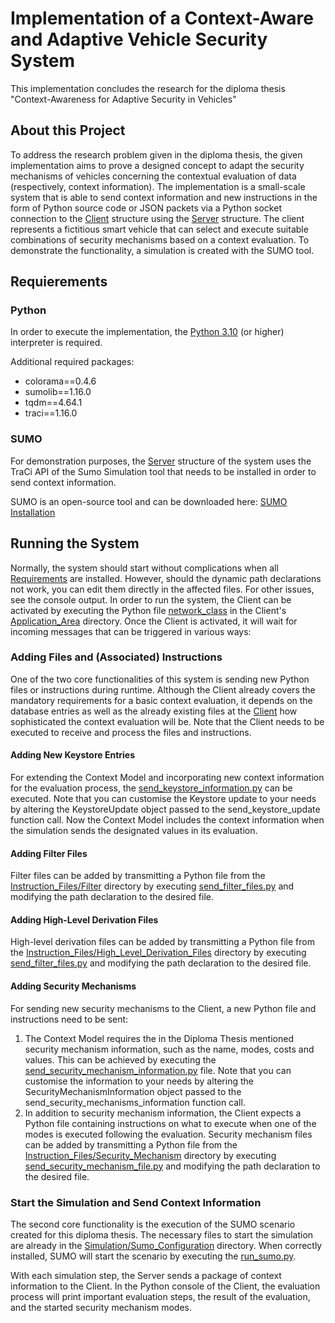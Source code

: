 # Implementation of a Context-Aware and Adaptive Vehicle Security System

This implementation concludes the research for the diploma thesis "Context-Awareness for Adaptive Security in Vehicles"

## About this Project

To address the research problem given in the diploma thesis, the given implementation aims to prove a designed concept to adapt the security mechanisms of vehicles concerning the contextual evaluation of data (respectively, context information). The implementation is a small-scale system that is able to send context information and new instructions in the form of Python source code or JSON packets via a Python socket connection to the [Client](/Client) structure using the [Server](/Server) structure. The client represents a fictitious smart vehicle that can select and execute suitable combinations of security mechanisms based on a context evaluation. To demonstrate the functionality, a simulation is created with the SUMO tool.

## Requierements

### Python

In order to execute the implementation, the [Python 3.10](https://www.python.org/downloads/release/python-31012/) (or higher) interpreter is required.


Additional required packages:


+ colorama==0.4.6
+ sumolib==1.16.0
+ tqdm==4.64.1
+ traci==1.16.0

### SUMO

For demonstration purposes, the [Server](/Server) structure of the system uses the TraCi API of the Sumo Simulation tool that needs to be installed in order to send context information.


SUMO is an open-source tool and can be downloaded here: [SUMO Installation](https://sumo.dlr.de/docs/Downloads.php)



## Running the System

Normally, the system should start without complications when all [Requirements](#requierements) are installed. However, should the dynamic path declarations not work, you can edit them directly in the affected files. For other issues, see the console output.
In order to run the system, the Client can be activated by executing the Python file [network_class](/Client/Application_Area/network_class.py) in the Client's [Application_Area](/Client/Application_Area) directory. Once the Client is activated, it will wait for incoming messages that can be triggered in various ways:


### Adding Files and (Associated) Instructions

One of the two core functionalities of this system is sending new Python files or instructions during runtime. Although the Client already covers the mandatory requirements for a basic context evaluation, it depends on the database entries as well as the already existing files at the [Client](/Client) how sophisticated the context evaluation will be. Note that the Client needs to be executed to receive and process the files and instructions.

#### Adding New Keystore Entries

For extending the Context Model and incorporating new context information for the evaluation process, the [send_keystore_information.py](/Server/Messages/send_keystore_information.py) can be executed. Note that you can customise the Keystore update to your needs by altering the KeystoreUpdate object passed to the send_keystore_update function call. Now the Context Model includes the context information when the simulation sends the designated values in its evaluation.

#### Adding Filter Files

Filter files can be added by transmitting a Python file from the [Instruction_Files/Filter](/Server/Instruction_Files/Filter) directory by executing [send_filter_files.py](/Server/Messages/send_filter_files.py) and modifying the path declaration to the desired file.

#### Adding High-Level Derivation Files

High-level derivation files can be added by transmitting a Python file from the [Instruction_Files/High_Level_Derivation_Files](/Server/Instruction_Files/High_Level_Derivation_Files) directory by executing [send_filter_files.py](/Server/Messages/send_filter_files.py) and modifying the path declaration to the desired file.

#### Adding Security Mechanisms

For sending new security mechanisms to the Client, a new Python file and instructions need to be sent:

1. The Context Model requires the in the Diploma Thesis mentioned security mechanism information, such as the name, modes, costs and values. This can be achieved by executing the [send_security_mechanism_information.py](/Server/Messages/send_security_mechanism_information.py) file. Note that you can customise the information to your needs by altering the SecurityMechanismInformation object passed to the send_security_mechanisms_information function call.
2. In addition to security mechanism information, the Client expects a Python file containing instructions on what to execute when one of the modes is executed following the evaluation. Security mechanism files can be added by transmitting a Python file from the [Instruction_Files/Security_Mechanism](/Server/Instruction_Files/Security_Mechanism) directory by executing [send_security_mechanism_file.py](/Server/Messages/send_security_mechanism_file.py) and modifying the path declaration to the desired file.


### Start the Simulation and Send Context Information

The second core functionality is the execution of the SUMO scenario created for this diploma thesis. The necessary files to start the simulation are already in the [Simulation/Sumo_Configuration](/Server/Simulation/Sumo_Configuration) directory. When correctly installed, SUMO will start the scenario by executing the [run_sumo.py](/Server/Simulation/run_sumo.py). 

With each simulation step, the Server sends a package of context information to the Client. In the Python console of the Client, the evaluation process will print important evaluation steps, the result of the evaluation, and the started security mechanism modes.
